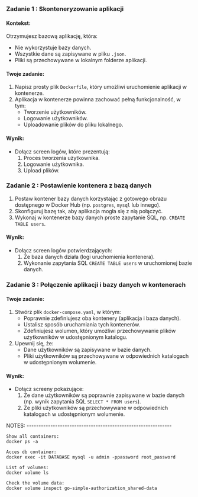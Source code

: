
### Zadanie 1 : Skonteneryzowanie aplikacji

#### Kontekst:
Otrzymujesz bazową aplikację, która:
- Nie wykorzystuje bazy danych.
- Wszystkie dane są zapisywane w pliku `.json`.
- Pliki są przechowywane w lokalnym folderze aplikacji.


#### Twoje zadanie:
1. Napisz prosty plik `Dockerfile`, który umożliwi uruchomienie aplikacji w kontenerze.
2. Aplikacja w kontenerze powinna zachować pełną funkcjonalność, w tym:
   - Tworzenie użytkowników.
   - Logowanie użytkowników.
   - Uploadowanie plików do pliku lokalnego.

#### Wynik:
- Dołącz screen logów, które prezentują:
  1. Proces tworzenia użytkownika.
  2. Logowanie użytkownika.
  3. Upload plików.


### Zadanie 2 : Postawienie kontenera z bazą danych

1. Postaw kontener bazy danych korzystając z gotowego obrazu dostępnego w Docker Hub (np. `postgres`, `mysql` lub innego).
2. Skonfiguruj bazę tak, aby aplikacja mogła się z nią połączyć.
3. Wykonaj w kontenerze bazy danych proste zapytanie SQL, np. `CREATE TABLE users`.

#### Wynik:
- Dołącz screen logów potwierdzających:
  1. Że baza danych działa (logi uruchomienia kontenera).
  2. Wykonanie zapytania SQL `CREATE TABLE users` w uruchomionej bazie danych.


### Zadanie 3 : Połączenie aplikacji i bazy danych w kontenerach

#### Twoje zadanie:
1. Stwórz plik `docker-compose.yaml`, w którym:
   - Poprawnie zdefiniujesz oba kontenery (aplikacja i baza danych).
   - Ustalisz sposób uruchamiania tych kontenerów.
   - Zdefiniujesz wolumen, który umożliwi przechowywanie plików użytkowników w udostępnionym katalogu.
2. Upewnij się, że:
   - Dane użytkowników są zapisywane w bazie danych.
   - Pliki użytkowników są przechowywane w odpowiednich katalogach w udostępnionym wolumenie.

#### Wynik:
- Dołącz screeny pokazujące:
  1. Że dane użytkowników są poprawnie zapisywane w bazie danych (np. wynik zapytania SQL `SELECT * FROM users`).
  2. Że pliki użytkowników są przechowywane w odpowiednich katalogach w udostępnionym wolumenie.




NOTES: -------------------------------------------------------------

    Show all containers:
    docker ps -a

    Acces db container:
    docker exec -it DATABASE mysql -u admin -ppassword root_password

    List of volumes:
    docker volume ls

    Check the volume data:
    docker volume inspect go-simple-authorization_shared-data

